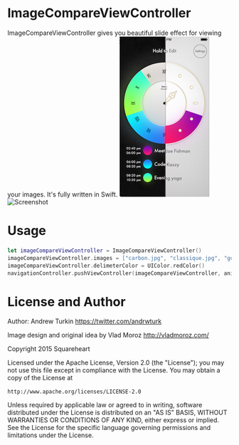 # ImageCompareViewController

ImageCompareViewController gives you beautiful slide effect for viewing your images. It's fully written in Swift.
![Screenshot](https://raw.githubusercontent.com/AndrewTurkin/ImageCompareViewController/master/ImageCompareViewController/ImageCompareViewController/screenshot0.png)
![Screenshot](https://raw.githubusercontent.com/AndrewTurkin/ImageCompareViewController/master/ImageCompareViewController/ImageCompareViewController/screenshot1.gif)

Usage
=====
```swift
let imageCompareViewController = ImageCompareViewController()
imageCompareViewController.images = ["carbon.jpg", "classique.jpg", "gold.jpg", "minimal.jpg"]
imageCompareViewController.delimeterColor = UIColor.redColor()
navigationController.pushViewController(imageCompareViewController, animated:true)
```

License and Author
==================

Author: Andrew Turkin https://twitter.com/andrwturk

Image design and original idea by Vlad Moroz http://vladmoroz.com/

Copyright 2015 Squareheart

Licensed under the Apache License, Version 2.0 (the "License");
you may not use this file except in compliance with the License.
You may obtain a copy of the License at

    http://www.apache.org/licenses/LICENSE-2.0

Unless required by applicable law or agreed to in writing, software
distributed under the License is distributed on an "AS IS" BASIS,
WITHOUT WARRANTIES OR CONDITIONS OF ANY KIND, either express or implied.
See the License for the specific language governing permissions and
limitations under the License.

